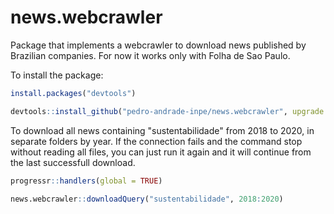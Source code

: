 # news.webcrawler

Package that implements a webcrawler to download news published by Brazilian companies. For now it works only with Folha de Sao Paulo.

To install the package:

```R
install.packages("devtools")

devtools::install_github("pedro-andrade-inpe/news.webcrawler", upgrade = "always")
```

To download all news containing "sustentabilidade" from 2018 to 2020, in separate folders by year. If the connection fails and the command stop without reading all files, you can just run it again and it will continue from the last successfull download.

```R
progressr::handlers(global = TRUE)

news.webcrawler::downloadQuery("sustentabilidade", 2018:2020)
```
